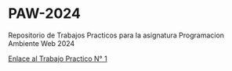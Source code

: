 # PAW-2024
Repositorio de Trabajos Practicos para la asignatura Programacion Ambiente Web 2024


[Enlace al Trabajo Practico N° 1](./TP%201%20Maquetado%20Web/readme-tp1-.md)

